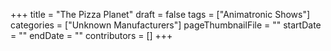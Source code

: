 +++
title = "The Pizza Planet"
draft = false
tags = ["Animatronic Shows"]
categories = ["Unknown Manufacturers"]
pageThumbnailFile = ""
startDate = ""
endDate = ""
contributors = []
+++
